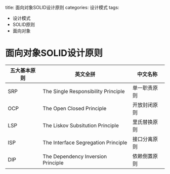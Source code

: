 title: 面向对象SOLID设计原则
categories: 设计模式
tags:
- 设计模式
- SOLID原则
- 面向对象

# 面向对象SOLID设计原则

|五大基本原则|英文全拼|中文名称|
|--|--|--|
|SRP|The Single Responsibility Principle|单一职责原则|
|OCP|The Open Closed Principle|开放封闭原则|
|LSP|The Liskov Subsitution Principle|里氏替换原则|
|ISP|The Interface Segregation Principle|接口分离原则|
|DIP|The Dependency Inversion Principle|依赖倒置原则|
